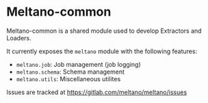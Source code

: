 # Meltano-common

Meltano-common is a shared module used to develop Extractors and Loaders.

It currently exposes the `meltano` module with the following features:

  - `meltano.job`: Job management (job logging)
  - `meltano.schema`: Schema management
  - `meltano.utils`: Miscellaneous utilites

Issues are tracked at https://gitlab.com/meltano/meltano/issues
